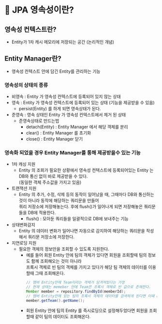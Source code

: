 # :loudspeaker: JPA 영속성이란?

## 영속성 컨텍스트란?
- Entity가 1차 캐시 메모리에 저장되는 공간 (논리적인 개념)

## Entity Manager란?
- 영속성 컨텍스트 안에 담긴 Entity를 관리하는 기능

### 영속성의 상태의 종류
- 비영속 : Entity 가 영속성 컨텍스트에 등록되어 있지 않는 상태   
- 영속 : Entity 가 영속성 컨텍스트에 등록되어 있는 상태 (기능을 제공받을 수 있음)   
  - persist(Entity) 를 하게 되면 영속상태가 된다.
- 준영속 : 영속 상태인 Entity 가 영속성 컨텍스트에서 제거 된 상태
    - 준영속상태로 만드는법
        - detach(Entity) : Entity Manager 에서 해당 객체를 분리   
        - clear() : Entity Manager 를 초기화
        - close() : Entity Manager 닫기
    
### 영속화 되었을 경우 Entity Manager를 통해 제공받을수 있는 기능
- 1차 캐싱 지원
    - Entity 의 조회가 필요한 상황에서 영속성 컨텍스트에 등록되어있는 Entity 는 DB와 통신 없이 바로 제공받을 수 있다.  
      (동일한 객체 주소값을 가지고 있음)   
- 트랜잭션 지원
    - Entity 의 추가, 수정, 삭제 등의 동작이 일어났을 때, 그때마다 DB와 통신하는 것이 아니라 동작에 해당하는 쿼리문을 만들어   
      쿼리 저장소에 저장해놓는다. 후에 flush()가 일어나게 되면 저장해놓은 쿼리문들을 DB에 적용한다.
        - flush() : 모아둔 쿼리들을 일괄적으로 DB에 보내주는 기능
- 상태변화감지
    - Entity 의 데이터 변화가 일어나면 자동으로 감지하여 해당하는 쿼리문을 작성해서 쿼리문 저장소에 저장한다.
- 지연로딩 지원
    - 필요한 객체의 정보만을 조회할 수 있도록 지원한다.
        - 예를 들어 회원 Entity 안에 팀의 객체가 있다면 회원을 조회할때 팀의 정보도 함께 조회해오는 것이 아니라   
          프록시 객체로 빈 팀의 객체를 가지고 있다가 해당 팀 객체의 데이터를 이용할때 그때 조회해온다.
          ``` java
          // 멤버 Entity안에 Team이라는 객체가 담겨져있다는 가정
          // 현재 상태는 memeber 안에 Team은 프록시 객체로 빈 값으로 존재한다.
          Member member = repository.findById(memberId);
          // 멤버 Entity안에 있는 팀의 프록시 객체의 데이터를 검색하게 된다면 이때 DB에서 데이터를 조회한다. 
          member.getTeam().getName();
          ```
        - 회원 Entity 안에 팀의 Entity 를 즉시로딩으로 설정해두었다면 회원을 조회할때 같이 팀의 데이터도 조회해온다.



